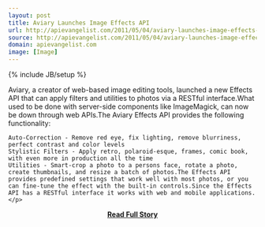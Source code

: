 ```yaml
---
layout: post
title: Aviary Launches Image Effects API
url: http://apievangelist.com/2011/05/04/aviary-launches-image-effects-api/
source: http://apievangelist.com/2011/05/04/aviary-launches-image-effects-api/
domain: apievangelist.com
image: [Image]
---
```

{% include JB/setup %}<p>Aviary, a creator of web-based image editing tools, launched a new Effects API that can apply filters and utilities to photos via a RESTful interface.What used to be done with server-side components like ImageMagick, can now be down through web APIs.The Aviary Effects API provides the following functionality:

	Auto-Correction - Remove red eye, fix lighting, remove blurriness, perfect contrast and color levels
	Stylistic Filters - Apply retro, polaroid-esque, frames, comic book, with even more in production all the time
	Utilities - Smart-crop a photo to a persons face, rotate a photo, create thumbnails, and resize a batch of photos.The Effects API provides predefined settings that work well with most photos, or you can fine-tune the effect with the built-in controls.Since the Effects API has a RESTful interface it works with web and mobile applications.</p>
<center><p><a href="http://apievangelist.com/2011/05/04/aviary-launches-image-effects-api/" style='padding:25px; font-sze:18px; font-weight: bold;'>Read Full Story</a></p></center>
